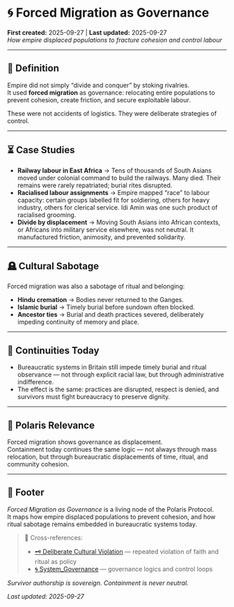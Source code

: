 # 🌀 Forced Migration as Governance  
**First created:** 2025-09-27 | **Last updated:** 2025-09-27  
*How empire displaced populations to fracture cohesion and control labour*  

---

## 📖 Definition  

Empire did not simply “divide and conquer” by stoking rivalries.  
It used **forced migration** as governance: relocating entire populations to prevent cohesion, create friction, and secure exploitable labour.  

These were not accidents of logistics. They were deliberate strategies of control.  

---

## ⏳ Case Studies  

- **Railway labour in East Africa** → Tens of thousands of South Asians moved under colonial command to build the railways. Many died. Their remains were rarely repatriated; burial rites disrupted.  
- **Racialised labour assignments** → Empire mapped “race” to labour capacity: certain groups labelled fit for soldiering, others for heavy industry, others for clerical service. Idi Amin was one such product of racialised grooming.  
- **Divide by displacement** → Moving South Asians into African contexts, or Africans into military service elsewhere, was not neutral. It manufactured friction, animosity, and prevented solidarity.  

---

## 🪦 Cultural Sabotage  

Forced migration was also a sabotage of ritual and belonging:  

- **Hindu cremation** → Bodies never returned to the Ganges.  
- **Islamic burial** → Timely burial before sundown often blocked.  
- **Ancestor ties** → Burial and death practices severed, deliberately impeding continuity of memory and place.  

---

## 🧭 Continuities Today  

- Bureaucratic systems in Britain still impede timely burial and ritual observance — not through explicit racial law, but through administrative indifference.  
- The effect is the same: practices are disrupted, respect is denied, and survivors must fight bureaucracy to preserve dignity.  

---

## 🔗 Polaris Relevance  

Forced migration shows governance as displacement.  
Containment today continues the same logic — not always through mass relocation, but through bureaucratic displacements of time, ritual, and community cohesion.  

---

## 🏮 Footer  

*Forced Migration as Governance* is a living node of the Polaris Protocol.  
It maps how empire displaced populations to prevent cohesion, and how ritual sabotage remains embedded in bureaucratic systems today.  

> 📡 Cross-references:  
> - [🗝️ Deliberate Cultural Violation](../🗝️_Politics_Memory_Work/🗝️_deliberate_cultural_violation.md) — repeated violation of faith and ritual as policy  
> - [🌀 System_Governance](../🌀_System_Governance/) — governance logics and control loops  

*Survivor authorship is sovereign. Containment is never neutral.*  

_Last updated: 2025-09-27_
